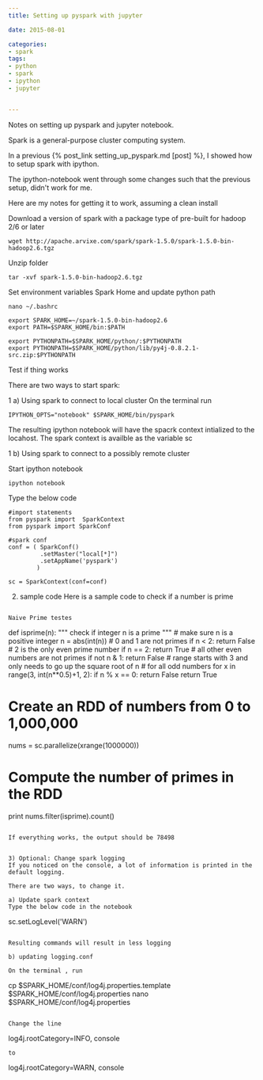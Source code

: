 ```yaml
---
title: Setting up pyspark with jupyter

date: 2015-08-01

categories:
- spark
tags:
- python
- spark
- ipython
- jupyter


---
```


Notes on setting up pyspark and jupyter notebook.
<!-- more -->

Spark is a general-purpose cluster computing system.

In a previous {% post_link setting_up_pyspark.md [post] %}, I showed how to setup spark with ipython.

The ipython-notebook went through some changes such that the previous setup, didn't work for me.

Here are my notes for getting it to work, assuming a clean install

Download a version of spark with a package type of pre-built for hadoop 2/6 or later
```
wget http://apache.arvixe.com/spark/spark-1.5.0/spark-1.5.0-bin-hadoop2.6.tgz
```
Unzip folder
```
tar -xvf spark-1.5.0-bin-hadoop2.6.tgz
```
Set environment variables Spark Home and update python path

```
nano ~/.bashrc

export SPARK_HOME=~/spark-1.5.0-bin-hadoop2.6
export PATH=$SPARK_HOME/bin:$PATH

export PYTHONPATH=$SPARK_HOME/python/:$PYTHONPATH
export PYTHONPATH=$SPARK_HOME/python/lib/py4j-0.8.2.1-src.zip:$PYTHONPATH

```

Test  if thing works

There are two ways to start spark:

1 a) Using spark to connect to local cluster
On the terminal run
```
IPYTHON_OPTS="notebook" $SPARK_HOME/bin/pyspark
```

The resulting ipython notebook will have the spacrk context intialized to the locahost.
The spark context is availble as the variable sc


1 b) Using spark to connect to a possibly remote cluster

Start ipython notebook

```
ipython notebook
```
Type the below code

```
#import statements
from pyspark import  SparkContext
from pyspark import SparkConf

#spark conf
conf = ( SparkConf()
         .setMaster("local[*]")
         .setAppName('pyspark')
        )

sc = SparkContext(conf=conf)

```

2) sample code
Here is a sample code to check if a number is prime

```

Naive Prime testes
```
def isprime(n):
    """
    check if integer n is a prime
    """
    # make sure n is a positive integer
    n = abs(int(n))
    # 0 and 1 are not primes
    if n < 2:
        return False
    # 2 is the only even prime number
    if n == 2:
        return True
    # all other even numbers are not primes
    if not n & 1:
        return False
    # range starts with 3 and only needs to go up the square root of n
    # for all odd numbers
    for x in range(3, int(n**0.5)+1, 2):
        if n % x == 0:
            return False
    return True

# Create an RDD of numbers from 0 to 1,000,000
nums = sc.parallelize(xrange(1000000))

# Compute the number of primes in the RDD
print nums.filter(isprime).count()

```

If everything works, the output should be 78498


3) Optional: Change spark logging
If you noticed on the console, a lot of information is printed in the default logging.

There are two ways, to change it.

a) Update spark context
Type the below code in the notebook
```
sc.setLogLevel('WARN')
```

Resulting commands will result in less logging

b) updating logging.conf

On the terminal , run
```
cp $SPARK_HOME/conf/log4j.properties.template $SPARK_HOME/conf/log4j.properties
nano $SPARK_HOME/conf/log4j.properties
```

Change the line
```
log4j.rootCategory=INFO, console
```
to

```
log4j.rootCategory=WARN, console
```
